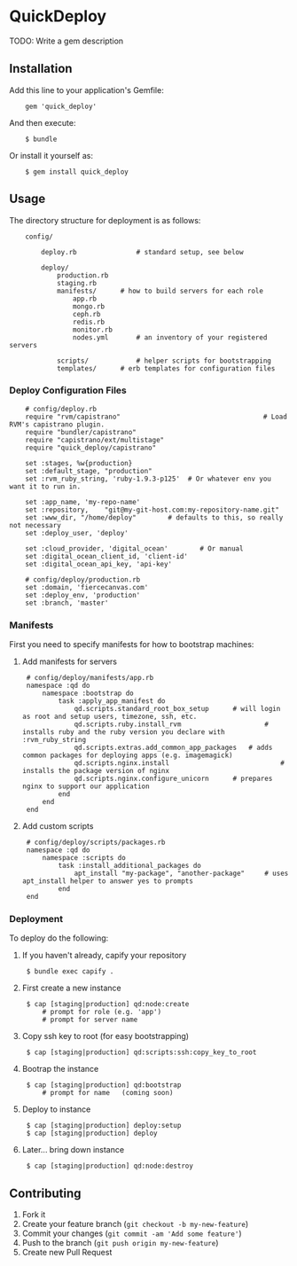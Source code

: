 # QuickDeploy

TODO: Write a gem description

## Installation

Add this line to your application's Gemfile:

		gem 'quick_deploy'

And then execute:

		$ bundle

Or install it yourself as:

		$ gem install quick_deploy

## Usage

The directory structure for deployment is as follows:

		config/

			deploy.rb				# standard setup, see below

			deploy/
				production.rb
				staging.rb
				manifests/		# how to build servers for each role
					app.rb
					mongo.rb
					ceph.rb
					redis.rb
					monitor.rb
					nodes.yml		# an inventory of your registered servers

				scripts/			# helper scripts for bootstrapping
				templates/		# erb templates for configuration files


### Deploy Configuration Files

		# config/deploy.rb
		require "rvm/capistrano"									# Load RVM's capistrano plugin.
		require "bundler/capistrano"
		require "capistrano/ext/multistage"
		require "quick_deploy/capistrano"

		set :stages, %w{production}
		set :default_stage, "production"
		set :rvm_ruby_string, 'ruby-1.9.3-p125'  # Or whatever env you want it to run in.

		set :app_name, 'my-repo-name'
		set :repository,	"git@my-git-host.com:my-repository-name.git"
		set :www_dir, "/home/deploy"		# defaults to this, so really not necessary
		set :deploy_user, 'deploy'

		set :cloud_provider, 'digital_ocean'		# Or manual
		set :digital_ocean_client_id, 'client-id'
		set :digital_ocean_api_key, 'api-key'

		# config/deploy/production.rb
		set :domain, 'fiercecanvas.com'
		set :deploy_env, 'production'
		set :branch, 'master'
				

### Manifests

First you need to specify manifests for how to bootstrap machines:

1. Add manifests for servers

		# config/deploy/manifests/app.rb
		namespace :qd do
			namespace :bootstrap do
				task :apply_app_manifest do
					qd.scripts.standard_root_box_setup		# will login as root and setup users, timezone, ssh, etc.
					qd.scripts.ruby.install_rvm						# installs ruby and the ruby version you declare with :rvm_ruby_string
					qd.scripts.extras.add_common_app_packages	# adds common packages for deploying apps (e.g. imagemagick)
					qd.scripts.nginx.install							# installs the package version of nginx
					qd.scripts.nginx.configure_unicorn		# prepares nginx to support our application
				end
			end
		end

2. Add custom scripts

		# config/deploy/scripts/packages.rb
		namespace :qd do
			namespace :scripts do
				task :install_additional_packages do
					apt_install "my-package", "another-package"		# uses apt_install helper to answer yes to prompts
				end
		end


### Deployment

To deploy do the following:

1. If you haven't already, capify your repository

		$ bundle exec capify .

1. First create a new instance

		$ cap [staging|production] qd:node:create
			# prompt for role (e.g. 'app')
			# prompt for server name

2. Copy ssh key to root (for easy bootstrapping)

		$ cap [staging|production] qd:scripts:ssh:copy_key_to_root

3. Bootrap the instance

		$ cap [staging|production] qd:bootstrap
			# prompt for name	(coming soon)

4. Deploy to instance

		$ cap [staging|production] deploy:setup
		$ cap [staging|production] deploy

5. Later... bring down instance

		$ cap [staging|production] qd:node:destroy

## Contributing

1. Fork it
2. Create your feature branch (`git checkout -b my-new-feature`)
3. Commit your changes (`git commit -am 'Add some feature'`)
4. Push to the branch (`git push origin my-new-feature`)
5. Create new Pull Request
